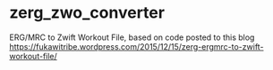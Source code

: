 # zerg_zwo_converter
ERG/MRC to Zwift Workout File, based on code posted to this blog https://fukawitribe.wordpress.com/2015/12/15/zerg-ergmrc-to-zwift-workout-file/
